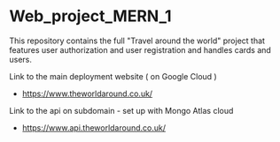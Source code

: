# Web_project_MERN_1

This repository contains the full "Travel around the world" project that features user authorization and user registration and handles cards and users. 

Link to the main deployment website ( on Google Cloud ) 
* https://www.theworldaround.co.uk/

Link to the api on subdomain - set up with Mongo Atlas cloud
* https://www.api.theworldaround.co.uk/
